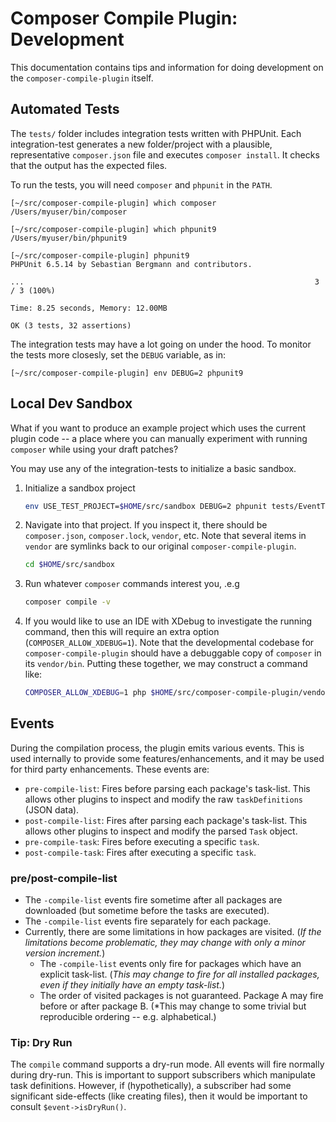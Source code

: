 # Composer Compile Plugin: Development

This documentation contains tips and information for doing development on
the `composer-compile-plugin` itself.

## Automated Tests

The `tests/` folder includes integration tests written with PHPUnit.  Each
integration-test generates a new folder/project with a plausible,
representative `composer.json` file and executes `composer install`.  It
checks that the output has the expected files.

To run the tests, you will need `composer` and `phpunit` in the `PATH`.

```
[~/src/composer-compile-plugin] which composer
/Users/myuser/bin/composer

[~/src/composer-compile-plugin] which phpunit9
/Users/myuser/bin/phpunit9

[~/src/composer-compile-plugin] phpunit9
PHPUnit 6.5.14 by Sebastian Bergmann and contributors.

...                                                                 3 / 3 (100%)

Time: 8.25 seconds, Memory: 12.00MB

OK (3 tests, 32 assertions)
```

The integration tests may have a lot going on under the hood.  To monitor
the tests more closesly, set the `DEBUG` variable, as in:

```
[~/src/composer-compile-plugin] env DEBUG=2 phpunit9
```

## Local Dev Sandbox

What if you want to produce an example project which uses the current plugin
code -- a place where you can manually experiment with running `composer`
while using your draft patches?

You may use any of the integration-tests to initialize a basic sandbox.

1. Initialize a sandbox project

   ```bash
   env USE_TEST_PROJECT=$HOME/src/sandbox DEBUG=2 phpunit tests/EventTest.php
   ```

2. Navigate into that project. If you inspect it, there should be
   `composer.json`, `composer.lock`, `vendor`, etc. Note that several items
   in `vendor` are symlinks back to our original `composer-compile-plugin`.

   ```bash
   cd $HOME/src/sandbox
   ```

3. Run whatever `composer` commands interest you, .e.g

   ```bash
   composer compile -v
   ```

4. If you would like to use an IDE with XDebug to investigate the running
   command, then this will require an extra option (`COMPOSER_ALLOW_XDEBUG=1`).
   Note that the developmental codebase for `composer-compile-plugin`
   should have a debuggable copy of `composer` in its `vendor/bin`. Putting these
   together, we may construct a command like:

   ```bash
   COMPOSER_ALLOW_XDEBUG=1 php $HOME/src/composer-compile-plugin/vendor/bin/composer compile  -v
   ```

## Events

During the compilation process, the plugin emits various events. This is
used internally to provide some features/enhancements, and it may be used
for third party enhancements. These events are:

* `pre-compile-list`: Fires before parsing each package's task-list. This allows other plugins to inspect
  and modify the raw `taskDefinitions` (JSON data).
* `post-compile-list`: Fires after parsing each package's task-list. This allows other plugins to inspect
  and modify the parsed `Task` object.
* `pre-compile-task`: Fires before executing a specific `task`.
* `post-compile-task`: Fires after executing a specific `task`.

### pre/post-compile-list

* The `-compile-list` events fire sometime after all packages are downloaded (but sometime before the tasks are executed).
* The `-compile-list` events fire separately for each package.
* Currently, there are some limitations in how packages are visited. (*If the limitations become problematic, they may change with only a minor version increment.*)
    * The `-compile-list` events only fire for packages which have an explicit task-list. (*This may change to fire for all installed packages, even if they initially have an empty task-list.*)
    * The order of visited packages is not guaranteed. Package A may fire before or after package B. (*This may change to some trivial but
      reproducible ordering -- e.g. alphabetical.)

### Tip: Dry Run

The `compile` command supports a dry-run mode.  All events will fire normally during dry-run.  This is important to support subscribers
which manipulate task definitions.  However, if (hypothetically), a subscriber had some significant side-effects (like creating files),
then it would be important to consult `$event->isDryRun()`.
